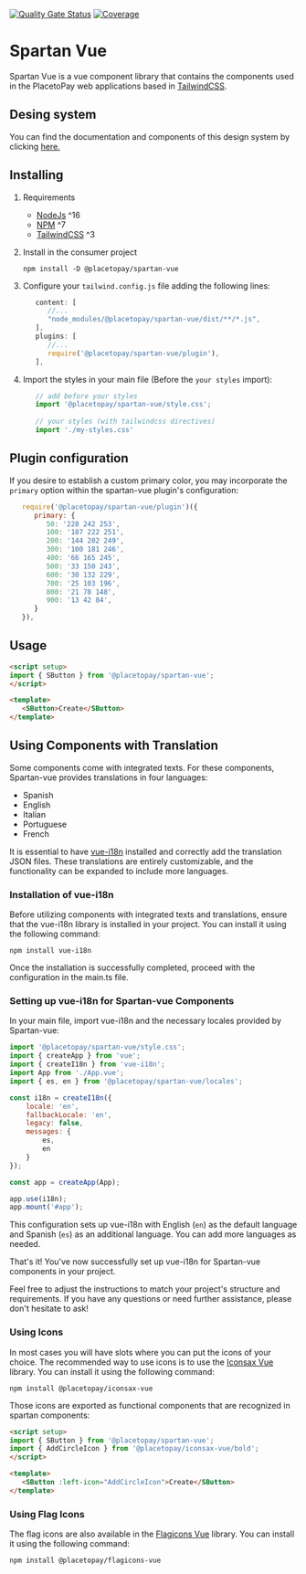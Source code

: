 [![Quality Gate Status](https://sonarcloud.io/api/project_badges/measure?project=placetopay_spartan-vue&metric=alert_status&token=fb77dbc4368cf6758b6ed36b978beb2deb53a824)](https://sonarcloud.io/summary/new_code?id=placetopay_spartan-vue)
[![Coverage](https://sonarcloud.io/api/project_badges/measure?project=placetopay_spartan-vue&metric=coverage&token=fb77dbc4368cf6758b6ed36b978beb2deb53a824)](https://sonarcloud.io/summary/new_code?id=placetopay_spartan-vue)

# Spartan Vue
Spartan Vue is a vue component library that contains the components used in the PlacetoPay web applications based in [TailwindCSS](https://tailwindcss.com/).

## Desing system
You can find the documentation and components of this design system by clicking [here.](https://develop--646e732a14dfaa707ad59b33.chromatic.com/)

## Installing
1. Requirements

   - [NodeJs](https://nodejs.org/es/) ^16 
   - [NPM](https://www.npmjs.com/) ^7
   - [TailwindCSS](https://tailwindcss.com/) ^3

2. Install in the consumer project

   ```shell
   npm install -D @placetopay/spartan-vue
   ```

3. Configure your `tailwind.config.js` file adding the following lines:

   ```javascript
      content: [
         //...
         "node_modules/@placetopay/spartan-vue/dist/**/*.js",
      ],
      plugins: [
         //...
         require('@placetopay/spartan-vue/plugin'),
      ],
   ```

4. Import the styles in your main file (Before the `your styles` import):

   ```javascript
      // add before your styles
      import '@placetopay/spartan-vue/style.css';
      
      // your styles (with tailwindcss directives)
      import './my-styles.css'
   ```

## Plugin configuration
If you desire to establish a custom primary color, you may incorporate the `primary` option within the spartan-vue plugin's configuration:

   ```javascript
      require('@placetopay/spartan-vue/plugin')({
         primary: {
            50: '228 242 253',
            100: '187 222 251',
            200: '144 202 249',
            300: '100 181 246',
            400: '66 165 245',
            500: '33 150 243',
            600: '30 132 229',
            700: '25 103 196',
            800: '21 78 148',
            900: '13 42 84',
         }
      }),
   ```

## Usage
```html
<script setup>
import { SButton } from '@placetopay/spartan-vue';
</script>

<template>
   <SButton>Create</SButton>
</template>
```

## Using Components with Translation
Some components come with integrated texts. For these components, Spartan-vue provides translations in four languages:
- Spanish
- English
- Italian
- Portuguese
- French

It is essential to have [vue-i18n](https://vue-i18n.intlify.dev/) installed and correctly add the translation JSON files. These translations are entirely customizable, and the functionality can be expanded to include more languages.

### Installation of vue-i18n
Before utilizing components with integrated texts and translations, ensure that the vue-i18n library is installed in your project. You can install it using the following command:

```shell
npm install vue-i18n
```

Once the installation is successfully completed, proceed with the configuration in the main.ts file.

### Setting up vue-i18n for Spartan-vue Components
In your main file, import vue-i18n and the necessary locales provided by Spartan-vue:

```javascript
import '@placetopay/spartan-vue/style.css';
import { createApp } from 'vue';
import { createI18n } from 'vue-i18n';
import App from './App.vue';
import { es, en } from '@placetopay/spartan-vue/locales';

const i18n = createI18n({
    locale: 'en',
    fallbackLocale: 'en',
    legacy: false,
    messages: {
        es,
        en 
    }
});

const app = createApp(App);

app.use(i18n);
app.mount('#app');
```

This configuration sets up vue-i18n with English (`en`) as the default language and Spanish (`es`) as an additional language. You can add more languages as needed.

That's it! You've now successfully set up vue-i18n for Spartan-vue components in your project.

Feel free to adjust the instructions to match your project's structure and requirements. If you have any questions or need further assistance, please don't hesitate to ask!

### Using Icons
In most cases you will have slots where you can put the icons of your choice. The recommended way to use icons is to use the [Iconsax Vue](https://placetopay-org.github.io/iconsax-vue/) library. You can install it using the following command:

```shell
npm install @placetopay/iconsax-vue
```

Those icons are exported as functional components that are recognized in spartan components:

```html
<script setup>
import { SButton } from '@placetopay/spartan-vue';
import { AddCircleIcon } from '@placetopay/iconsax-vue/bold';
</script>

<template>
   <SButton :left-icon="AddCircleIcon">Create</SButton>
</template>
```

### Using Flag Icons
The flag icons are also available in the [Flagicons Vue](https://placetopay-org.github.io/flagicons-vue/) library. You can install it using the following command:

```shell
npm install @placetopay/flagicons-vue
```
